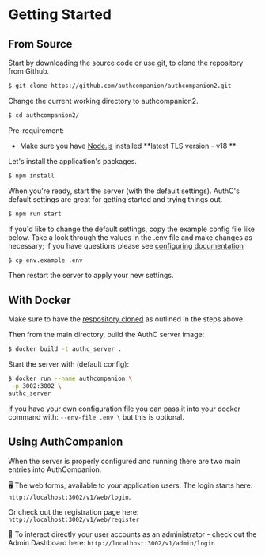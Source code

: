 # Getting Started

## From Source

Start by downloading the source code or use git, to clone the repository from
Github.

```bash
$ git clone https://github.com/authcompanion/authcompanion2.git
```

Change the current working directory to authcompanion2.

```bash
$ cd authcompanion2/
```

Pre-requirement:

- Make sure you have [Node.js](http://nodejs.org) installed **latest TLS version - v18 **

Let's install the application's packages. 

```bash
$ npm install
```

When you're ready, start the server (with the default settings). AuthC's default settings are great for getting started and trying things out.

```bash
$ npm run start
```

If you'd like to change the default settings, copy the example config file like
below. Take a look through the values in the .env file and make changes as
necessary; if you have questions please see
[configuring documentation](configuration.md)

```bash
$ cp env.example .env
```

Then restart the server to apply your new settings.

## With Docker

Make sure to have the
[respository cloned](https://docs.github.com/en/repositories/creating-and-managing-repositories/cloning-a-repository)
as outlined in the steps above. 

Then from the main directory, build the AuthC server image:

```bash
$ docker build -t authc_server .
```

Start the server with (default config):

```bash
$ docker run --name authcompanion \
 -p 3002:3002 \
authc_server
```

If you have your own configuration file you can pass it into your docker command
with: `--env-file .env \` but this is optional. 

## Using AuthCompanion

When the server is properly configured and running there are two main entries
into AuthCompanion.

🖥️ The web forms, available to your application users. The login starts here:
`http://localhost:3002/v1/web/login`. 

Or check out the registration page here: `http://localhost:3002/v1/web/register`

🚀 To interact directly your user accounts as an administrator - check out the Admin Dashboard here:
`http://localhost:3002/v1/admin/login`
